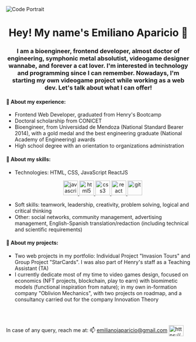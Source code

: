 <img src="https://github.com/NoahReaver/NoahReaver/blob/main/PortraitGH.png" alt="Code Portrait"/>

<h1 align="center">Hey! My name's Emiliano Aparicio 👋</h1>

<h3 align="center">I am a bioengineer, frontend developer, almost doctor of engineering, symphonic metal absolutist, videogame designer wannabe, and forever a cat lover. I'm interested in technology and programming since I can remember. Nowadays, I'm starting my own videogame project while working as a web dev. Let's talk about what I can offer!</h3>

<h4>🧐 About my experience:</h4>
<ul>
  <li>Frontend Web Developer, graduated from Henry's Bootcamp</li>
  <li>Doctoral scholarship from CONICET</li>
  <li>Bioengineer, from Universidad de Mendoza (National Standard Bearer 2014), with a gold medal and the best engineering graduate (National Academy of Engineering) awards</li>
  <li>High school degree with an orientation to organizations administration</li>
</ul>

<h4>🧠 About my skills:</h4>
<ul>
  <li>Technologies: HTML, CSS, JavaScript ReactJS </br> 
<p align="center">
  <a href="https://developer.mozilla.org/en-US/docs/Web/JavaScript" target="_blank"> <img src="https://upload.wikimedia.org/wikipedia/commons/thumb/9/99/Unofficial_JavaScript_logo_2.svg/1024px-Unofficial_JavaScript_logo_2.svg.png" alt="javascript" width="40" height="40"/> </a> 
  <a href="https://www.w3.org/html/" target="blank"> <img src="https://upload.wikimedia.org/wikipedia/commons/thumb/3/38/HTML5_Badge.svg/600px-HTML5_Badge.svg.png" alt="html5" width="40" height="40"/> </a>
  <a href="https://www.w3schools.com/css/" target="blank"> <img src="https://cdn4.iconfinder.com/data/icons/social-media-logos-6/512/121-css3-512.png" alt="css3" width="40" height="40"/> </a> 
  <a href="https://reactjs.org/" target="blank"> <img src="https://seeklogo.com/images/R/react-logo-7B3CE81517-seeklogo.com.png" alt="react" width="40" height="40"/> </a> 
  <a href="https://git-scm.com/" target="blank"> <img src="https://www.vectorlogo.zone/logos/git-scm/git-scm-icon.svg" alt="git" width="40" height="40"/> </a> 
  <li>Soft skills: teamwork, leadership, creativity, problem solving, logical and critical thinking</li>
  <li>Other: social networks, community management, advertising management, English-Spanish translation/redaction (including technical and scientific requirements)</li>
</ul>


<h4>🦾 About my projects:</h4>
<ul>
  <li>Two web projects in my portfolio: Individual Project "Invasion Tours" and Group Project "StarCards". I was also part of Henry's staff as a Teaching Assistant (TA)</li>
  <li>I currently dedicate most of my time to video games design, focused on economics (NFT projects, blockchain, play to earn) with biomimetic models (functional inspiration from nature); in my own in-formation company "Oblivion Mechanics", with two projects on roadmap, and a consultancy carried out for the company Innovation Theory</li>
</ul>

<br></br>
<p align="left">
In case of any query, reach me at: 📫 <a href = "mailto:emilianojaparicio@gmail.com">emilianojaparicio@gmail.com</a>
<a href="https://www.linkedin.com/in/emiliano-aparicio-8b9757236" target="_blank"><img align="center" src="https://cdn.jsdelivr.net/npm/simple-icons@3.0.1/icons/linkedin.svg" alt="https://www.linkedin.com/in/emiliano-aparicio-8b9757236" height="30" width="40" /></a>
</p>
